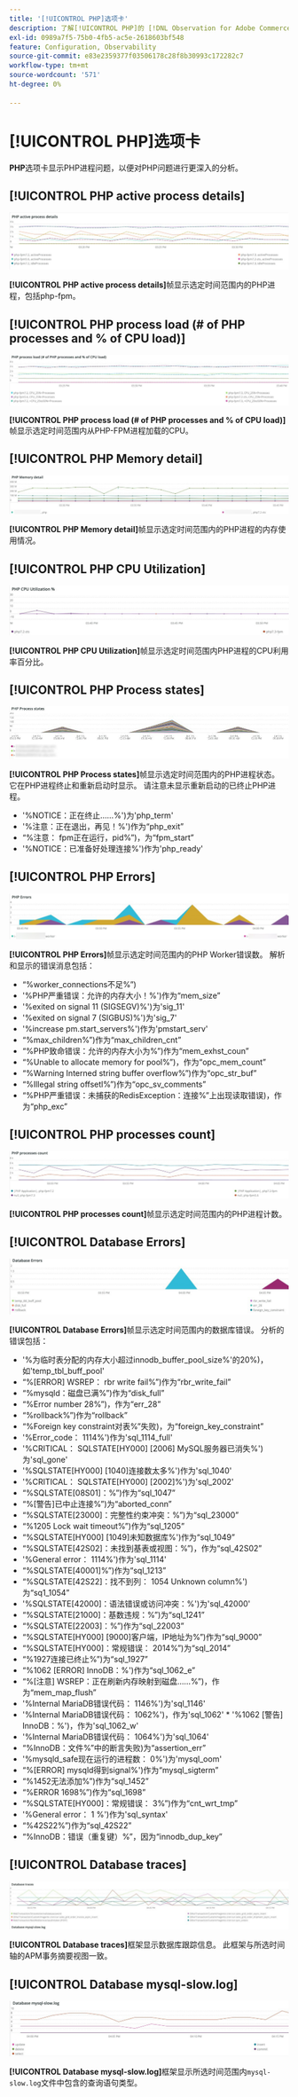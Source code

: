 ```yaml
---
title: '[!UICONTROL PHP]选项卡'
description: 了解[!UICONTROL PHP]的 [!DNL Observation for Adobe Commerce]选项卡。
exl-id: 0989a7f5-75b0-4fb5-ac5e-2618603bf548
feature: Configuration, Observability
source-git-commit: e83e2359377f03506178c28f8b30993c172282c7
workflow-type: tm+mt
source-wordcount: '571'
ht-degree: 0%

---
```


# [!UICONTROL PHP]选项卡

**PHP**&#x200B;选项卡显示PHP进程问题，以便对PHP问题进行更深入的分析。

## [!UICONTROL PHP active process details]

![PHP活动进程详细信息](../../assets/tools/php-active-process-details.jpg)

**[!UICONTROL PHP active process details]**&#x200B;帧显示选定时间范围内的PHP进程，包括php-fpm。

## [!UICONTROL PHP process load (# of PHP processes and % of CPU load)]

![PHP进程加载](../../assets/tools/php-process-load.jpg)

**[!UICONTROL PHP process load (# of PHP processes and % of CPU load)]**&#x200B;帧显示选定时间范围内从PHP-FPM进程加载的CPU。

## [!UICONTROL PHP Memory detail]

![PHP内存详细信息](../../assets/tools/php-memory-detail.jpg)

**[!UICONTROL PHP Memory detail]**&#x200B;帧显示选定时间范围内的PHP进程的内存使用情况。

## [!UICONTROL PHP CPU Utilization]

![PHP CPU利用率](../../assets/tools/php-cpu-utilization.jpg)

**[!UICONTROL PHP CPU Utilization]**&#x200B;帧显示选定时间范围内PHP进程的CPU利用率百分比。

## [!UICONTROL PHP Process states]

![PHP进程状态](../../assets/tools/php-process-states-image-1.jpg)

**[!UICONTROL PHP Process states]**&#x200B;帧显示选定时间范围内的PHP进程状态。 它在PHP进程终止和重新启动时显示。 请注意未显示重新启动的已终止PHP进程。

* &#39;%NOTICE：正在终止……%&#39;)为&#39;php_term&#39;
* &#39;%注意：正在退出，再见！%&#39;)作为“php_exit”
* “%注意： fpm正在运行，pid%”)，为“fpm_start”
* &#39;%NOTICE：已准备好处理连接%&#39;)作为&#39;php_ready&#39;

## [!UICONTROL PHP Errors]

![PHP错误](../../assets/tools/php-errors-image-1.jpg)

**[!UICONTROL PHP Errors]**&#x200B;帧显示选定时间范围内的PHP Worker错误数。 解析和显示的错误消息包括：

* “%worker_connections不足%”)
* &#39;%PHP严重错误：允许的内存大小！%&#39;)作为“mem_size”
* &#39;%exited on signal 11 (SIGSEGV)%&#39;)为&#39;sig_11&#39;
* &#39;%exited on signal 7 (SIGBUS)%&#39;)为&#39;sig_7&#39;
* &#39;%increase pm.start_servers%&#39;)作为&#39;pmstart_serv&#39;
* “%max_children%”)作为“max_children_cnt”
* “%PHP致命错误：允许的内存大小为%”)作为“mem_exhst_coun”
* “%Unable to allocate memory for pool%”)，作为“opc_mem_count”
* “%Warning Interned string buffer overflow%”)作为“opc_str_buf”
* “%Illegal string offsetl%”)作为“opc_sv_comments”
* “%PHP严重错误：未捕获的RedisException：连接%”上出现读取错误)，作为“php_exc”

## [!UICONTROL PHP processes count]

![个PHP进程计数](../../assets/tools/php-processes-count.jpg)

**[!UICONTROL PHP processes count]**&#x200B;帧显示选定时间范围内的PHP进程计数。

## [!UICONTROL Database Errors]

![数据库错误](../../assets/tools/php-tab-database-errors.jpg)

**[!UICONTROL Database Errors]**&#x200B;帧显示选定时间范围内的数据库错误。 分析的错误包括：

* &#39;%为临时表分配的内存大小超过innodb_buffer_pool_size%&#39;的20%)，如&#39;temp_tbl_buff_pool&#39;
* “%\[ERROR\] WSREP： rbr write fail%”)作为“rbr_write_fail”
* “%mysqld：磁盘已满%”)作为“disk_full”
* “%Error number 28%”)，作为“err_28”
* “%rollback%”)作为“rollback”
* “%Foreign key constraint对表%”失败)，为“foreign_key_constraint”
* &#39;%Error_code： 1114%&#39;)作为&#39;sql_1114_full&#39;
* &#39;%CRITICAL： SQLSTATE[HY000] [2006] MySQL服务器已消失%&#39;)为&#39;sql_gone&#39;
* &#39;%SQLSTATE[HY000] [1040]连接数太多%&#39;)作为&#39;sql_1040&#39;
* &#39;%CRITICAL： SQLSTATE[HY000] [2002]%&#39;)为&#39;sql_2002&#39;
* “%SQLSTATE[08S01]：%”)作为“sql_1047”
* “%[警告]已中止连接%”)为“aborted_conn”
* “%SQLSTATE[23000]：完整性约束冲突：%”)为“sql_23000”
* “%1205 Lock wait timeout%”)作为“sql_1205”
* “%SQLSTATE[HY000] [1049]未知数据库%&#39;)作为“sql_1049”
* “%SQLSTATE[42S02]：未找到基表或视图：%”)，作为“sql_42S02”
* &#39;%General error： 1114%&#39;)作为&#39;sql_1114&#39;
* “%SQLSTATE[40001]%”)作为“sql_1213”
* “%SQLSTATE[42S22]：找不到列： 1054 Unknown column%&#39;)为“sq1_1054”
* &#39;%SQLSTATE[42000]：语法错误或访问冲突：%&#39;)为&#39;sql_42000&#39;
* “%SQLSTATE[21000]：基数违规：%”)为“sql_1241”
* “%SQLSTATE[22003]：%”)作为“sql_22003”
* “%SQLSTATE[HY000] [9000]客户端，IP地址为%”)作为“sql_9000”
* “%SQLSTATE[HY000]：常规错误： 2014%”)为“sql_2014”
* “%1927连接已终止%”)为“sql_1927”
* “%1062 \[ERROR\] InnoDB：%&#39;)作为“sql_1062_e”
* “%[注意] WSREP：正在刷新内存映射到磁盘……%”)，作为“mem_map_flush”
* &#39;%Internal MariaDB错误代码： 1146%&#39;)为&#39;sql_1146&#39;
* &#39;%Internal MariaDB错误代码： 1062%&#39;)，作为&#39;sql_1062&#39; * &#39;%1062 [警告] InnoDB：%&#39;)，作为&#39;sql_1062_w&#39;
* &#39;%Internal MariaDB错误代码： 1064%&#39;)为&#39;sql_1064&#39;
* “%InnoDB：文件%”中的断言失败)为“assertion_err”
* &#39;%mysqld_safe现在运行的进程数： 0%&#39;)为&#39;mysql_oom&#39;
* “%\[ERROR\] mysqld得到signal%&#39;)作为“mysql_sigterm”
* “%1452无法添加%”)作为“sql_1452”
* “%ERROR 1698%”)作为“sql_1698”
* “%SQLSTATE[HY000]：常规错误： 3%”)作为“cnt_wrt_tmp”
* &#39;%General error： 1 %&#39;)作为&#39;sql_syntax&#39;
* “%42S22%”)作为“sql_42S22”
* “%InnoDB：错误（重复键）%”，因为“innodb_dup_key”

## [!UICONTROL Database traces]

![数据库跟踪](../../assets/tools/php-tab-database-traces.jpg)

**[!UICONTROL Database traces]**&#x200B;框架显示数据库跟踪信息。 此框架与所选时间轴的APM事务摘要视图一致。

## [!UICONTROL Database mysql-slow.log]

![数据库mysql-slow.log](../../assets/tools/php-tab-database-mysql-slow-log.jpg)

**[!UICONTROL Database mysql-slow.log]**&#x200B;框架显示所选时间范围内`mysql-slow.log`文件中包含的查询语句类型。
